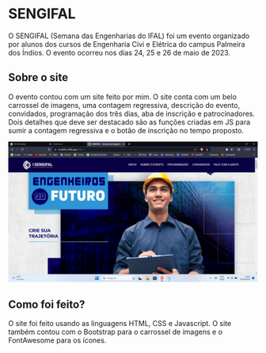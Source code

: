 # SENGIFAL

O SENGIFAL (Semana das Engenharias do IFAL) foi um evento organizado por alunos dos cursos de Engenharia Civi e Elétrica do campus Palmeira dos Índios. O evento ocorreu nos dias 24, 25 e 26 de maio de 2023.

## Sobre o site

O evento contou com um site feito por mim. O site conta com um belo carrossel de imagens, uma contagem regressiva, descrição do evento, convidados, programação dos três dias, aba de inscrição e patrocinadores. Dois detalhes que deve ser destacado são as funções criadas em JS para sumir a contagem regressiva e o botão de inscrição no tempo proposto.

![alt text](img/1684537296172.jpg)

## Como foi feito?

O site foi feito usando as linguagens HTML, CSS e Javascript. O site também contou com o Bootstrap para o carrossel de imagens e o FontAwesome para os ícones.
